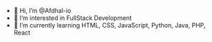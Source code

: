 - 👋 Hi, I’m @Afdhal-io
- 👀 I’m interested in FullStack Development
- 🌱 I’m currently learning HTML, CSS, JavaScript, Python, Java, PHP, React

<!---
Afdhal-io/Afdhal-io is a ✨ special ✨ repository because its `README.md` (this file) appears on your GitHub profile.
You can click the Preview link to take a look at your changes.
--->
